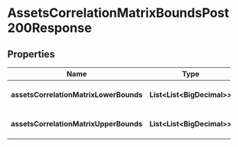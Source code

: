 

# AssetsCorrelationMatrixBoundsPost200Response


## Properties

| Name | Type | Description | Notes |
|------------ | ------------- | ------------- | -------------|
|**assetsCorrelationMatrixLowerBounds** | **List&lt;List&lt;BigDecimal&gt;&gt;** | assetsCorrelationMatrixLowerBounds[i][j] is the lower bound of the correlation between the asset i and the asset j |  |
|**assetsCorrelationMatrixUpperBounds** | **List&lt;List&lt;BigDecimal&gt;&gt;** | assetsCorrelationMatrixUpperBounds[i][j] is the upper bound of the correlation between the asset i and the asset j |  |



